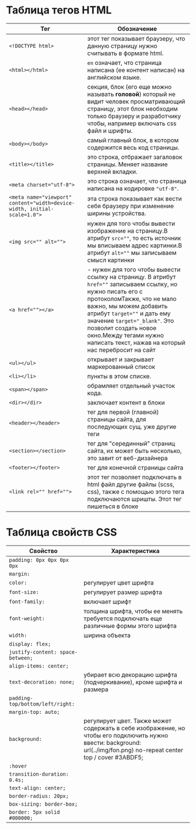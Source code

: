 # Таблица тегов HTML
|Тег|Обозначение|
|----------------|-----------------------------------------|
|`<!DOCTYPE html>`|этот тег показывает браузеру, что данную страницу нужно считывать в формате html.|
|`<html></html>`|`en` означает, что страница написана (ее контент написан) на английском языке.|
|`<head></head>`|секция, блок (его еще можно называть **головой**) который не видит человек просматривающий страницу, этот блок необходим только браузеру и разработчику чтобы, например включать css файл и шрифты.|
|`<body></body>`|самый главный блок, в котором содержится весь код страницы.|
|`<title></title>`|это строка, отбражает загаловок страницы. Меняет название верхней вкладки.|
|`<meta charset="utf-8">`|это строка означает, что страница написана на кодировке `"utf-8"`.|
|`<meta name="viewport" content="width=device-width, initial-scale=1.0">`|эта строка показывает как вести себя браузеру при изменение ширины устройства.|
|`<img src="" alt="">`|нужен для того чтобы вывести изображение на страницу.В атрибут `src=""`, то есть источник мы вписываем адрес картинки.В атрибут `alt=""` мы записываем смысл картинки|
|`<a href=""></a>`|- нужен для того чтобы вывести ссылку на страницу. В атрибут `href=""` записываем ссылку, но нужно писать его с протоколомТакже, что не мало важно, мы можем добавить атрибут `target=""` и дать ему значение `target="_blank"`. Это позволит создать новое окно.Между тегами нужно написать текст, нажав на который нас перебросит на сайт |
|`<ul></ul>`|открывает и закрывает маркерованный список|
|`<li></li>`|пункты в этом списке.|
|`<span></span>`|обрамляет отдельный участок кода.|
|`<dir></dir>`| заключает контент в блоки|
|`<header></header>`|тег для первой (главной) страницы сайта, для последующих сущ. уже другие теги |
|`<section></section>`|тег для "серединный" страниц сайта, их может быть несколько, это завит от веб-дизайнера|
|`<footer></footer>`|тег для конечной страницы сайта|
|`<link rel="" href="">`|этот тег позволяет подключать в html файл другие файлы (scss, css), также с помощью этого тега подключаются шришты. Этот тег пишеться в блоке <head></head> |

# Таблица свойств CSS
|Свойство| Характеристика |
|------------------------|----------------------------------------------|
|`padding: 0px 0px 0px 0px`||
|`margin:`||
|`color:`| регулирует цвет шрифта|
|`font-size:`| регулирует размер шрифта|
|`font-family:`|включает шрифт|
|`font-weight:`| толщина шрифта, чтобы ее менять требуется подключать еще различные формы этого шрифта|
|`width: `|ширина объекта|
|`display: flex;`||
|`justify-content: space-between;`||
|`align-items: center;`||
|`text-decoration: none;`| убирает всю декорацию шрифта (подчеркивание), кроме шрифта и размера|
|`padding-top/bottom/left/right:`||
|`margin-top: auto;`||
|`background:`| регулирует цвет. Также может содержать в себе изображение, но чтобы его подключить нужно ввести: background: url(../img/fon.png) no-repeat center top / cover #3ABDF5;|
|`:hover`||
|`transition-duration: 0.4s;`||
|`text-align: center;`||
|`border-radius: 20px;`||
|`box-sizing: border-box;`||
|`border: 5px solid #000000;`||



